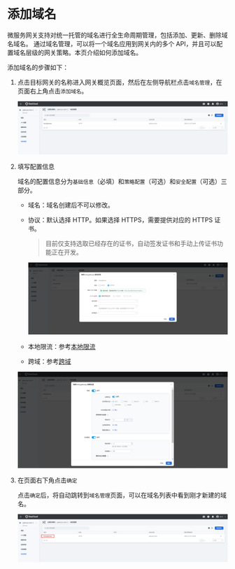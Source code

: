 # 添加域名

微服务网关支持对统一托管的域名进行全生命周期管理，包括添加、更新、删除域名域名。
通过域名管理，可以将一个域名应用到网关内的多个 API，并且可以配置域名层级的网关策略。本页介绍如何添加域名。

添加域名的步骤如下：

1. 点击目标网关的名称进入网关概览页面，然后在左侧导航栏点击`域名管理`，在页面右上角点击`添加域名`。

    ![添加域名](./images/add-domain-1.png)

2. 填写配置信息

    域名的配置信息分为`基础信息`（必填）和`策略配置`（可选）和`安全配置`（可选）三部分。

    - 域名：域名创建后不可以修改。
    - 协议：默认选择 HTTP。如果选择 HTTPS，需要提供对应的 HTTPS 证书。

        > 目前仅支持选取已经存在的证书，自动签发证书和手动上传证书功能正在开发。

        ![https](./images/add-domain-https.png)

    - 本地限流：参考[本地限流](../api/api-policy.md#_6)
    - 跨域：参考[跨域](domain-policy.md#_2)
    <!-- 缺乏本地限流文档 -->

    ![填写配置](./images/add-domain-2.png)

    <!--
    - 仅 HTTPS: 启用后，网关会拒绝此域名的 HTTP 请求
    - 策略配置：参考[配置域名策略](domain-policy.md)
    -->

3. 在页面右下角点击`确定`

    点击`确定`后，将自动跳转到`域名管理`页面，可以在域名列表中看到刚才新建的域名。

    ![添加成功](./images/domain-bingo.png)
